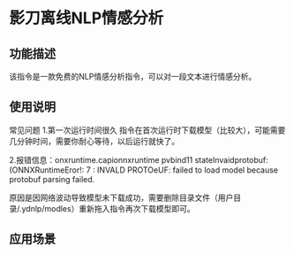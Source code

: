 # 影刀离线NLP情感分析
## 功能描述
该指令是一款免费的NLP情感分析指令，可以对一段文本进行情感分析。
## 使用说明
常见问题
1.第一次运行时间很久
指令在首次运行时下载模型（比较大），可能需要几分钟时间，需要你耐心等待，以后运行就快了。

2.报错信息：onxruntime.capionnxruntime pvbind11 stateInvaidprotobuf: (ONNXRuntimeEror!: 7 : INVALD PROTOeUF: failed to load model because protobuf parsing failed.

原因是因网络波动导致模型未下载成功，需要删除目录文件（用户目录/.ydnlp/modles）重新拖入指令再次下载模型即可。
## 应用场景
